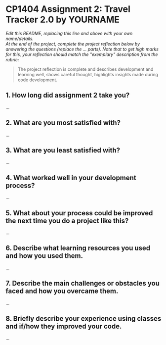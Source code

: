 # CP1404 Assignment 2: Travel Tracker 2.0 by YOURNAME

_Edit this README, replacing this line and above with your own name/details._  
_At the end of the project, complete the project reflection below by answering the questions (replace the ... parts)._
_Note that to get high marks for this, your reflection should match the "exemplary" description from the rubric:_

> The project reflection is complete and describes development and learning well, shows careful thought, highlights
> insights made during code development.

## 1. How long did assignment 2 take you?

...

## 2. What are you most satisfied with?

...

## 3. What are you least satisfied with?

...

## 4. What worked well in your development process?

...

## 5. What about your process could be improved the next time you do a project like this?

...

## 6. Describe what learning resources you used and how you used them.

...

## 7. Describe the main challenges or obstacles you faced and how you overcame them.

...

## 8. Briefly describe your experience using classes and if/how they improved your code.

...